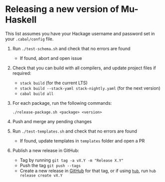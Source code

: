 # Releasing a new version of Mu-Haskell

This list assumes you have your Hackage username and password set in your `.cabal/config` file.

1. Run `./test-schema.sh` and check that no errors are found
    - If found, abort and open issue
2. Check that you can build with all compilers, and update project files if required:
    - `stack build` (for the current LTS)
    - `stack build --stack-yaml stack-nightly.yaml` (for the next version)
    - `cabal build all`
3. For each package, run the following commands:

    ```
    ./release-package.sh <package> <version>
    ```

4. Push and merge any pending changes
5. Run `./test-templates.sh` and check that no errors are found
    - If found, update templates in `templates` folder and open a PR
6. Publish a new release in GitHub:
    - Tag by running `git tag -a vX.Y -m "Release X.Y"`
    - Push the tag `git push --tags`
    - Create a new release in [GitHub](https://github.com/higherkindness/mu-haskell/releases/new) for that tag, or if using [`hub`](https://hub.github.com/hub-release.1.html), run `hub release create vX.Y`

